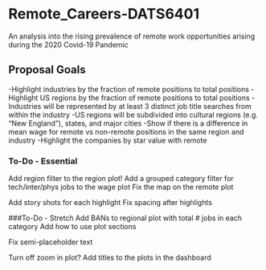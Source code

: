 # Remote_Careers-DATS6401
An analysis into the rising prevalence of remote work opportunities arising during the 2020 Covid-19 Pandemic

## Proposal Goals

-Highlight industries by the fraction of remote positions to total positions
-Highlight  US regions by the fraction of remote positions to total positions
-Industries will be represented by at least 3 distinct job title searches from within the industry
-US regions will be subdivided into cultural regions (e.g. “New England”), states, and major cities
-Show if there is a difference in mean wage for remote vs non-remote positions in the same region and industry
-Highlight the companies by star value with remote

### To-Do - Essential
Add region filter to the region plot!
Add a grouped category filter for tech/inter/phys jobs to the wage plot
Fix the map on the remote plot

Add story shots for each highlight
Fix spacing after highlights

###To-Do - Stretch
Add BANs to regional plot with total # jobs in each category
Add how to use plot sections

Fix semi-placeholder text

Turn off zoom in plot?
Add titles to the plots in the dashboard
